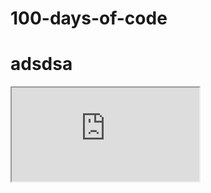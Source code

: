 # 100-days-of-code
<h1>adsdsa</h1>
<iframe src="https://www.w3schools.com" title="W3Schools Free Online Web Tutorials"></iframe>
